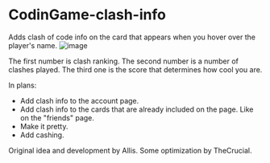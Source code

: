 # CodinGame-clash-info
Adds clash of code info on the card that appears when you hover over the player's name.
![image](https://user-images.githubusercontent.com/19731967/110928064-2016d180-832f-11eb-9497-248731fd2036.png)

The first number is clash ranking.
The second number is a number of clashes played.
The third one is the score that determines how cool you are.

In plans:
- Add clash info to the account page.
- Add clash info to the cards that are already included on the page. Like on the "friends" page.
- Make it pretty.
- Add cashing.


Original idea and development by Allis. Some optimization by TheCrucial.
